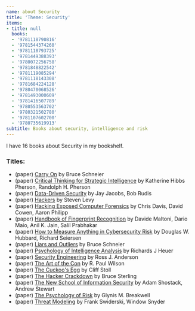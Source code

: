 ```yaml
---
name: about Security
title: 'Theme: Security'
items:
- title: null
  books:
  - '9781118790816'
  - '9781544374260'
  - '9781118793725'
  - '9781449388393'
  - '9780072256758'
  - '9781848822542'
  - '9781119085294'
  - '9781118143308'
  - '9781684224128'
  - '9780470068526'
  - '9781493000609'
  - '9781416507789'
  - '9780553563702'
  - '9780321502780'
  - '9781107602700'
  - '9780735619913'
subtitle: Books about security, intelligence and risk
---
```

I have 16 books about Security in my bookshelf.

### Titles:
- (paper) [Carry On](/books/info/9781118790816) by Bruce Schneier
- (paper) [Critical Thinking for Strategic Intelligence](/books/info/9781544374260) by Katherine Hibbs Pherson, Randolph H. Pherson
- (paper) [Data-Driven Security](/books/info/9781118793725) by Jay Jacobs, Bob Rudis
- (paper) [Hackers](/books/info/9781449388393) by Steven Levy
- (paper) [Hacking Exposed Computer Forensics](/books/info/9780072256758) by Chris Davis, David Cowen, Aaron Philipp
- (paper) [Handbook of Fingerprint Recognition](/books/info/9781848822542) by Davide Maltoni, Dario Maio, Anil K. Jain, Salil Prabhakar
- (paper) [How to Measure Anything in Cybersecurity Risk](/books/info/9781119085294) by Douglas W. Hubbard, Richard Seiersen
- (paper) [Liars and Outliers](/books/info/9781118143308) by Bruce Schneier
- (paper) [Psychology of Intelligence Analysis](/books/info/9781684224128) by Richards J Heuer
- (paper) [Security Engineering](/books/info/9780470068526) by Ross J. Anderson
- (paper) [The Art of the Con](/books/info/9781493000609) by R. Paul Wilson
- (paper) [The Cuckoo's Egg](/books/info/9781416507789) by Cliff Stoll
- (paper) [The Hacker Crackdown](/books/info/9780553563702) by Bruce Sterling
- (paper) [The New School of Information Security](/books/info/9780321502780) by Adam Shostack, Andrew Stewart
- (paper) [The Psychology of Risk](/books/info/9781107602700) by Glynis M. Breakwell
- (paper) [Threat Modeling](/books/info/9780735619913) by Frank Swiderski, Window Snyder
